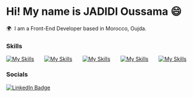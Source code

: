 Hi! My name is JADIDI Oussama 😄
========================================================================================================================================

🌍  I am a Front-End Developer based in Morocco, Oujda.
<br/>

### Skills

[![My Skills](https://skillicons.dev/icons?i=html,css)](https://skillicons.dev) &nbsp;&nbsp;&nbsp;&nbsp;&nbsp; [![My Skills](https://skillicons.dev/icons?i=js,ts)](https://skillicons.dev) &nbsp;&nbsp;&nbsp;&nbsp;&nbsp; [![My Skills](https://skillicons.dev/icons?i=react,next)](https://skillicons.dev) &nbsp;&nbsp;&nbsp;&nbsp;&nbsp; [![My Skills](https://skillicons.dev/icons?i=mysql,prisma)](https://skillicons.dev) &nbsp;&nbsp;&nbsp;&nbsp;&nbsp; [![My Skills](https://skillicons.dev/icons?i=tailwind)](https://skillicons.dev)
<br/>

### Socials

<div id="badges">
  <a target="_blank" href="https://www.linkedin.com/in/oussama-jadidi-4a5201237/">
    <img src="https://img.shields.io/badge/LinkedIn-blue?style=for-the-badge&logo=linkedin&logoColor=white" alt="LinkedIn Badge"/>
  </a>
</div>
